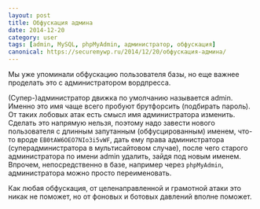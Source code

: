 ```yaml
---
layout: post
title: Обфускация админа
date: 2014-12-20
category: user
tags: [admin, MySQL, phpMyAdmin, администратор, обфускация]
canonical: https://securemywp.ru/2014/12/20/обфускация-админа/
---
```


Мы уже упоминали обфускацию пользователя базы, но еще важнее проделать это с администратором вордпресса.

(Супер-)администратор движка по умолчанию называется admin. Именно это имя чаще всего пробуют брутфорсить (подбирать пароль). От таких лобовых атак есть смысл имя администратора изменить. Сделать это напрямую нельзя, поэтому надо завести нового пользователя с длинным запутанным (обфусцированным) именем, что-то вроде `EB0tAW6OEO7NIo3i5vWF`, дать ему права администратора (суперадминистратора в мультисайтовом случае), после чего старого администратора по имени admin удалить, зайдя под новым именем. Впрочем, непосредственно в базе, например через `phpMyAdmin`, администратора можно просто переименовать.

Как любая обфускация, от целенаправленной и грамотной атаки это никак не поможет, но от фоновых и ботовых давлений вполне поможет.
